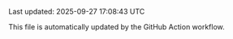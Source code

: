 Last updated: 2025-09-27 17:08:43 UTC

This file is automatically updated by the GitHub Action workflow.
